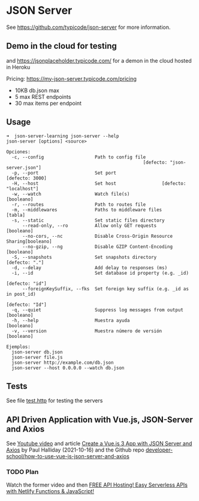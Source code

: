 # JSON Server

See <https://github.com/typicode/json-server> for more information.


## Demo in the cloud for testing

and <https://jsonplaceholder.typicode.com/> for a demon in the cloud hosted in Heroku 

Pricing: <https://my-json-server.typicode.com/pricing>

* 10KB db.json max
* 5 max REST endpoints
* 30 max items per endpoint

## Usage 

```
➜  json-server-learning json-server --help   
json-server [options] <source>

Opciones:
  -c, --config                   Path to config file
                                                   [defecto: "json-server.json"]
  -p, --port                     Set port                        [defecto: 3000]
  -H, --host                     Set host                 [defecto: "localhost"]
  -w, --watch                    Watch file(s)                        [booleano]
  -r, --routes                   Path to routes file
  -m, --middlewares              Paths to middleware files               [tabla]
  -s, --static                   Set static files directory
      --read-only, --ro          Allow only GET requests              [booleano]
      --no-cors, --nc            Disable Cross-Origin Resource Sharing[booleano]
      --no-gzip, --ng            Disable GZIP Content-Encoding        [booleano]
  -S, --snapshots                Set snapshots directory          [defecto: "."]
  -d, --delay                    Add delay to responses (ms)
  -i, --id                       Set database id property (e.g. _id)
                                                                 [defecto: "id"]
      --foreignKeySuffix, --fks  Set foreign key suffix (e.g. _id as in post_id)
                                                                 [defecto: "Id"]
  -q, --quiet                    Suppress log messages from output    [booleano]
  -h, --help                     Muestra ayuda                        [booleano]
  -v, --version                  Muestra número de versión            [booleano]

Ejemplos:
  json-server db.json
  json-server file.js
  json-server http://example.com/db.json
  json-server --host 0.0.0.0 --watch db.json

```

## Tests

See file [test.http](test.http) for testing the servers

## API Driven Application with Vue.js, JSON-Server and Axios

See [Youtube video](https://youtu.be/yNrqlxn0nc0) and article [Create a Vue.js 3 App with JSON Server and Axios](https://developer.school/how-to-use-vue-js-json-server-and-axios) by Paul Halliday (2021-10-16)
and the Github repo [developer-school/how-to-use-vue-js-json-server-and-axios](https://github.com/developer-school/how-to-use-vue-js-json-server-and-axios)

### TODO Plan

Watch the former video and then [FREE API Hosting! Easy Serverless APIs with Netlify Functions & JavaScript!
](https://youtu.be/vEFJZ9rSSNM)